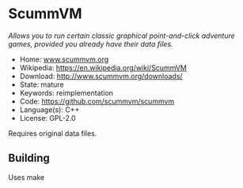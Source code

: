 # ScummVM

_Allows you to run certain classic graphical point-and-click adventure games, provided you already have their data files._

- Home: www.scummvm.org
- Wikipedia: https://en.wikipedia.org/wiki/ScummVM
- Download: http://www.scummvm.org/downloads/
- State: mature
- Keywords: reimplementation
- Code: https://github.com/scummvm/scummvm
- Language(s): C++
- License: GPL-2.0

Requires original data files.

## Building

Uses make

